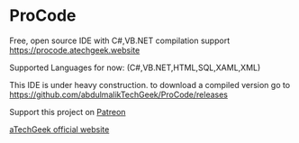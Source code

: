 # ProCode
Free, open source IDE with C#,VB.NET compilation support
https://procode.atechgeek.website

Supported Languages for now: (C#,VB.NET,HTML,SQL,XAML,XML)

This IDE is under heavy construction.
to download a compiled version go to https://github.com/abdulmalikTechGeek/ProCode/releases

Support this project on [Patreon](https://www.patreon.com/atechgeek)

[aTechGeek official website](https://atechgeek.website)
